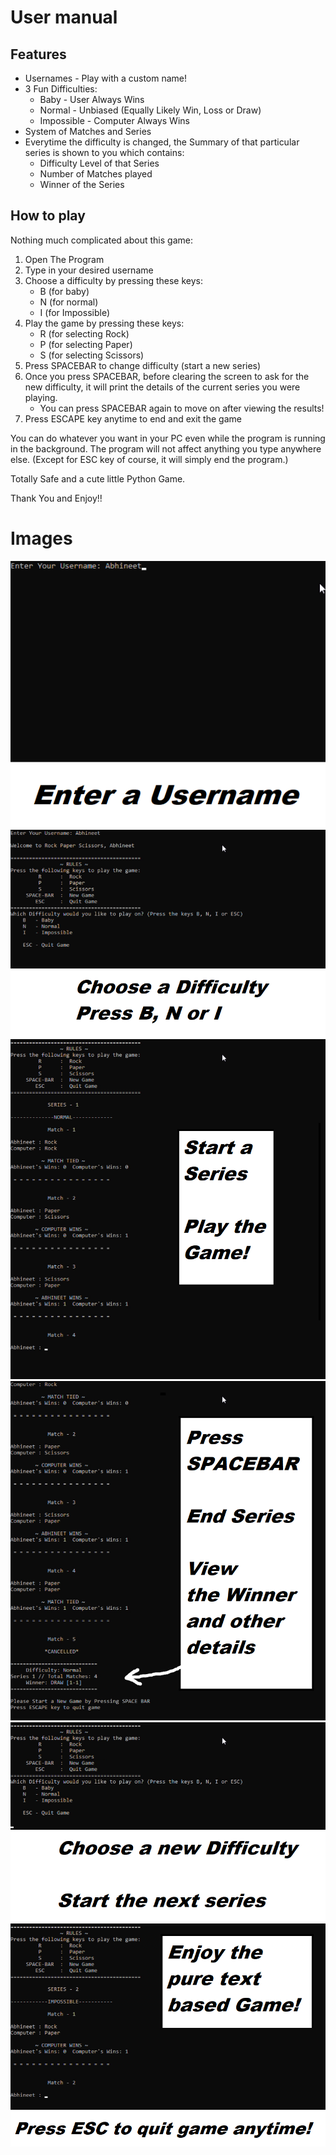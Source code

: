 # User manual

## Features
- Usernames - Play with a custom name!
- 3 Fun Difficulties:
    - Baby - User Always Wins
    - Normal - Unbiased (Equally Likely Win, Loss or Draw)
    - Impossible - Computer Always Wins
- System of Matches and Series
- Everytime the difficulty is changed, the Summary of that particular series is shown to you which contains:
    - Difficulty Level of that Series
    - Number of Matches played
    - Winner of the Series 
    

## How to play 
Nothing much complicated about this game:
1. Open The Program
2. Type in your desired username
3. Choose a difficulty by pressing these keys:
    - B (for baby)
    - N (for normal)
    - I (for Impossible)
4. Play the game by pressing these keys:
    - R (for selecting Rock)
    - P (for selecting Paper)
    - S (for selecting Scissors)
5. Press SPACEBAR to change difficulty (start a new series)
6. Once you press SPACEBAR, before clearing the screen to ask for the new difficulty, it will print the details of the current series you were playing.
    - You can press SPACEBAR again to move on after viewing the results!
7. Press ESCAPE key anytime to end and exit the game

You can do whatever you want in your PC even while the program is running in the background. The program will not affect anything you type anywhere else.
(Except for ESC key of course, it will simply end the program.)

Totally Safe and a cute little Python Game.

Thank You and Enjoy!!

# Images
![1](https://github.com/AbhiK002/Rock-Paper-Scissors-Python/blob/Game/Images/1.png)
![2](https://github.com/AbhiK002/Rock-Paper-Scissors-Python/blob/Game/Images/2.png)
![3](https://github.com/AbhiK002/Rock-Paper-Scissors-Python/blob/Game/Images/3.png)
![4](https://github.com/AbhiK002/Rock-Paper-Scissors-Python/blob/Game/Images/4.png)
![5](https://github.com/AbhiK002/Rock-Paper-Scissors-Python/blob/Game/Images/5.png)
![6](https://github.com/AbhiK002/Rock-Paper-Scissors-Python/blob/Game/Images/6.png)
